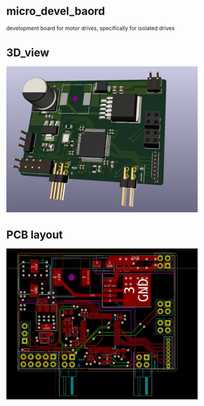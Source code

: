 # micro_devel_baord
development board for motor drives, specifically for isolated drives

# 3D_view
![](DOCs/_3d_view.JPG)

# PCB layout

![](DOCs/PCB.JPG)

